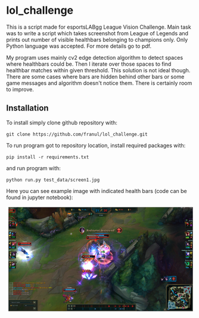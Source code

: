 # lol_challenge
This is a script made for esportsLABgg League Vision Challenge. 
Main task was to write a script which takes screenshot from League of Legends and prints out number of visible healthbars belonging to champions only. Only Python language was accepted. For more details go to pdf.

My program uses mainly cv2 edge detection algorithm to detect spaces where healthbars could be. Then I iterate over those spaces to find healthbar matches within given threshold. This solution is not ideal though. There are some cases where bars are hidden behind other bars or some game messages and algorithm doesn't notice them. There is certainly room to improve.

## Installation
To install simply clone github repository with:
```
git clone https://github.com/franul/lol_challenge.git
```
To run program got to repository location, install required packages with:
```
pip install -r requirements.txt
```
and run program with:
```
python run.py test_data/screen1.jpg
```

Here you can see example image with indicated health bars (code can be found in jupyter notebook):
<p align="center">
  <img src="example_out.jpg"]>
</p>
